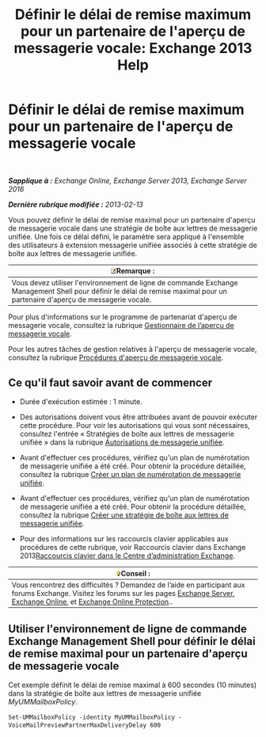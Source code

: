 ﻿---
title: "Définir le délai de remise maximum pour un partenaire de l'aperçu de messagerie vocale: Exchange 2013 Help"
TOCTitle: Définir le délai de remise maximum pour un partenaire de l'aperçu de messagerie vocale
ms:assetid: c9a07f6d-6f7f-4036-9a4a-d668d21e2c76
ms:mtpsurl: https://technet.microsoft.com/fr-fr/library/Ff630928(v=EXCHG.150)
ms:contentKeyID: 51407237
ms.date: 05/23/2018
mtps_version: v=EXCHG.150
ms.translationtype: MT
---

# Définir le délai de remise maximum pour un partenaire de l'aperçu de messagerie vocale

 

_**Sapplique à :** Exchange Online, Exchange Server 2013, Exchange Server 2016_

_**Dernière rubrique modifiée :** 2013-02-13_

Vous pouvez définir le délai de remise maximal pour un partenaire d'aperçu de messagerie vocale dans une stratégie de boîte aux lettres de messagerie unifiée. Une fois ce délai défini, le paramètre sera appliqué à l'ensemble des utilisateurs à extension messagerie unifiée associés à cette stratégie de boîte aux lettres de messagerie unifiée.

<table>
<thead>
<tr class="header">
<th><img src="images/JJ159664.note(EXCHG.150).gif" title="Remarque" alt="Remarque" />Remarque :</th>
</tr>
</thead>
<tbody>
<tr class="odd">
<td>Vous devez utiliser l'environnement de ligne de commande Exchange Management Shell pour définir le délai de remise maximal pour un partenaire d'aperçu de messagerie vocale.</td>
</tr>
</tbody>
</table>


Pour plus d'informations sur le programme de partenariat d'aperçu de messagerie vocale, consultez la rubrique [Gestionnaire de l’aperçu de messagerie vocale](voice-mail-preview-advisor-exchange-2013-help.md).

Pour les autres tâches de gestion relatives à l'aperçu de messagerie vocale, consultez la rubrique [Procédures d'aperçu de messagerie vocale](voice-mail-preview-procedures-exchange-2013-help.md).

## Ce qu'il faut savoir avant de commencer

  - Durée d'exécution estimée : 1 minute.

  - Des autorisations doivent vous être attribuées avant de pouvoir exécuter cette procédure. Pour voir les autorisations qui vous sont nécessaires, consultez l'entrée « Stratégies de boîte aux lettres de messagerie unifiée » dans la rubrique [Autorisations de messagerie unifiée](unified-messaging-permissions-exchange-2013-help.md).

  - Avant d'effectuer ces procédures, vérifiez qu'un plan de numérotation de messagerie unifiée a été créé. Pour obtenir la procédure détaillée, consultez la rubrique [Créer un plan de numérotation de messagerie unifiée](create-a-um-dial-plan-exchange-2013-help.md).

  - Avant d'effectuer ces procédures, vérifiez qu'un plan de numérotation de messagerie unifiée a été créé. Pour obtenir la procédure détaillée, consultez la rubrique [Créer une stratégie de boîte aux lettres de messagerie unifiée](create-a-um-mailbox-policy-exchange-2013-help.md).

  - Pour des informations sur les raccourcis clavier applicables aux procédures de cette rubrique, voir Raccourcis clavier dans Exchange 2013[Raccourcis clavier dans le Centre d’administration Exchange](keyboard-shortcuts-in-the-exchange-admin-center-exchange-online-protection-help.md).

<table>
<thead>
<tr class="header">
<th><img src="images/Bb125224.tip(EXCHG.150).gif" title="Conseil" alt="Conseil" />Conseil :</th>
</tr>
</thead>
<tbody>
<tr class="odd">
<td>Vous rencontrez des difficultés ? Demandez de l’aide en participant aux forums Exchange. Visitez les forums sur les pages <a href="https://go.microsoft.com/fwlink/p/?linkid=60612">Exchange Server</a>, <a href="https://go.microsoft.com/fwlink/p/?linkid=267542">Exchange Online</a>, et <a href="https://go.microsoft.com/fwlink/p/?linkid=285351">Exchange Online Protection</a>..</td>
</tr>
</tbody>
</table>


## Utiliser l'environnement de ligne de commande Exchange Management Shell pour définir le délai de remise maximal pour un partenaire d'aperçu de messagerie vocale

Cet exemple définit le délai de remise maximal à 600 secondes (10 minutes) dans la stratégie de boîte aux lettres de messagerie unifiée *MyUMMailboxPolicy*.

    Set-UMMailboxPolicy -identity MyUMMailboxPolicy - VoiceMailPreviewPartnerMaxDeliveryDelay 600

